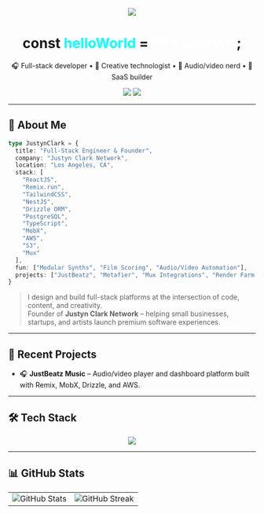<!-- Typing animation intro -->
<p align="center">
  <img src="https://readme-typing-svg.demolab.com/?lines=Hey,+I'm+Justyn+Clark!;Creative+Engineer,+Builder,+Technologist.;Welcome+to+my+GitHub+space!&center=true&width=600&height=45" />
</p>

<h1 align="center">const <span style="color:#00ffff;">helloWorld</span> = <span style="color:#ffffff;">"It’s Justyn"</span>;</h1>

<p align="center">
  🎧 Full-stack developer • 🎨 Creative technologist • 🧠 Audio/video nerd • 🚀 SaaS builder
</p>

<p align="center">
  <img src="https://img.shields.io/github/followers/justyn-clark?label=Follow&style=social" />
  <img src="https://komarev.com/ghpvc/?username=justyn-clark&style=flat-square&color=blue" />
</p>

---

## 🧠 About Me

```ts
type JustynClark = {
  title: "Full-Stack Engineer & Founder",
  company: "Justyn Clark Network",
  location: "Los Angeles, CA",
  stack: [
    "ReactJS", 
    "Remix.run",
    "TailwindCSS", 
    "NestJS",
    "Drizzle ORM", 
    "PostgreSQL",     
    "TypeScript", 
    "MobX",         
    "AWS", 
    "S3", 
    "Mux"
  ],
  fun: ["Modular Synths", "Film Scoring", "Audio/Video Automation"],
  projects: ["JustBeatz", "Metafier", "Mux Integrations", "Render Farm Tooling"]
}
```

> I design and build full-stack platforms at the intersection of code, content, and creativity.  
> Founder of **Justyn Clark Network** – helping small businesses, startups, and artists launch premium software experiences.

---

## 🚀 Recent Projects

- 🎧 **JustBeatz Music** – Audio/video player and dashboard platform built with Remix, MobX, Drizzle, and AWS.

---

## 🛠️ Tech Stack

<p align="center">
  <img src="https://skillicons.dev/icons?i=ts,js,nodejs,python,go,rust,nestjs,react,nextjs,remix,tailwind,postgres,docker,aws,postman" />
</p>

---

## 📊 GitHub Stats

<table>
  <tr>
    <td>
      <img src="https://github-readme-stats-puce-sigma-81.vercel.app/api?username=justyn-clark&show_icons=true&theme=dark" alt="GitHub Stats" />
    </td>
    <td>
      <img src="https://streak-stats.demolab.com?user=justyn-clark&theme=dark" alt="GitHub Streak" />
    </td>
  </tr>
</table>
